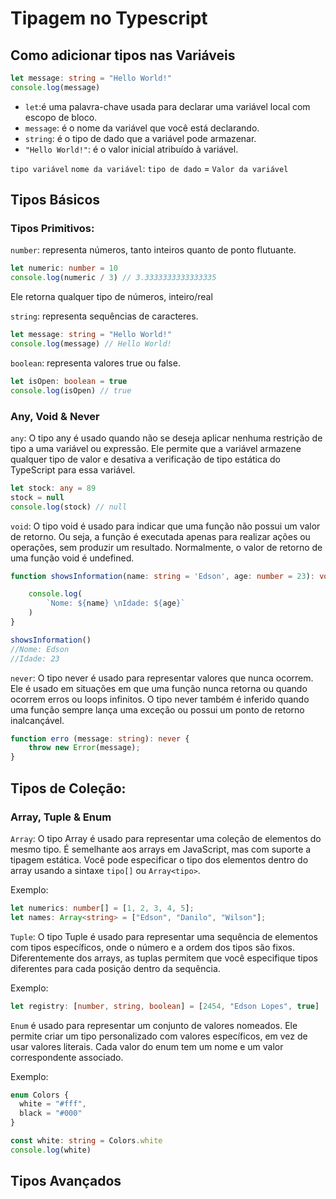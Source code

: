 # Tipagem no Typescript

## Como adicionar tipos nas Variáveis

```typescript
let message: string = "Hello World!"
console.log(message)
```
- `let`:é uma palavra-chave usada para declarar uma variável local com escopo de bloco.
- `message`:  é o nome da variável que você está declarando.
- `string`:  é o tipo de dado que a variável pode armazenar.
- `"Hello World!"`: é o valor inicial atribuído à variável.

`tipo variável` `nome da variável`: `tipo de dado` = `Valor da variável`

## Tipos Básicos

### Tipos Primitivos:

`number`: representa números, tanto inteiros quanto de ponto flutuante.

```typescript
let numeric: number = 10
console.log(numeric / 3) // 3.3333333333333335
```
   Ele retorna qualquer tipo de números, inteiro/real

`string`: representa sequências de caracteres.

```typescript
let message: string = "Hello World!"
console.log(message) // Hello World!
```

`boolean`: representa valores true ou false.
```typescript
let isOpen: boolean = true
console.log(isOpen) // true
```
### Any, Void & Never

`any`: O tipo any é usado quando não se deseja aplicar nenhuma restrição de tipo a uma variável ou expressão. Ele permite que a variável armazene qualquer tipo de valor e desativa a verificação de tipo estática do TypeScript para essa variável.

```typescript
let stock: any = 89
stock = null
console.log(stock) // null
```
`void`: O tipo void é usado para indicar que uma função não possui um valor de retorno. Ou seja, a função é executada apenas para realizar ações ou operações, sem produzir um resultado. Normalmente, o valor de retorno de uma função void é undefined.

```typescript
function showsInformation(name: string = 'Edson', age: number = 23): void {

    console.log(
        `Nome: ${name} \nIdade: ${age}`
    )
}

showsInformation() 
//Nome: Edson 
//Idade: 23   
```

`never`: O tipo never é usado para representar valores que nunca ocorrem. Ele é usado em situações em que uma função nunca retorna ou quando ocorrem erros ou loops infinitos. O tipo never também é inferido quando uma função sempre lança uma exceção ou possui um ponto de retorno inalcançável.

```typescript
function erro (message: string): never {
    throw new Error(message);
}
```
## Tipos de Coleção:

### Array, Tuple & Enum
`Array`: O tipo Array é usado para representar uma coleção de elementos do mesmo tipo. É semelhante aos arrays em JavaScript, mas com suporte a tipagem estática. Você pode especificar o tipo dos elementos dentro do array usando a sintaxe `tipo[]` ou `Array<tipo>`.

Exemplo:
```typescript
let numerics: number[] = [1, 2, 3, 4, 5];
let names: Array<string> = ["Edson", "Danilo", "Wilson"];
```
`Tuple`: O tipo Tuple é usado para representar uma sequência de elementos com tipos específicos, onde o número e a ordem dos tipos são fixos. Diferentemente dos arrays, as tuplas permitem que você especifique tipos diferentes para cada posição dentro da sequência.

Exemplo:
```typescript
let registry: [number, string, boolean] = [2454, "Edson Lopes", true]
```
`Enum` é usado para representar um conjunto de valores nomeados. Ele permite criar um tipo personalizado com valores específicos, em vez de usar valores literais. Cada valor do enum tem um nome e um valor correspondente associado.

Exemplo:
```typescript
enum Colors {
  white = "#fff",
  black = "#000"
}

const white: string = Colors.white
console.log(white)
```

## Tipos Avançados